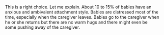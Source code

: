 This is a right choice. Let me explain. About 10 to 15% of babies have an
anxious and ambivalent attachment style. Babies are distressed most of the
time, especially when the caregiver leaves. Babies go to the caregiver when he
or she returns but there are no warm hugs and there might even be some pushing
away of the caregiver.
